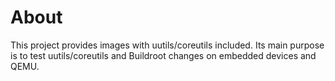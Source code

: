 # About

This project provides images with uutils/coreutils included. Its main purpose is
to test uutils/coreutils and Buildroot changes on embedded devices and QEMU.
